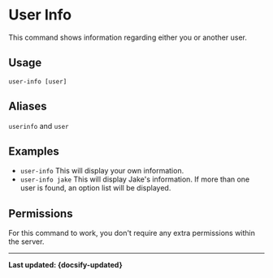 # User Info
This command shows information regarding either you or another user.

## Usage
`user-info [user]`

## Aliases
`userinfo` and `user`

## Examples
- `user-info` This will display your own information.
- `user-info jake` This will display Jake's information. If more than one user is found, an option list will be displayed.

## Permissions
For this command to work, you don't require any extra permissions within the server.

----

**Last updated: {docsify-updated}**